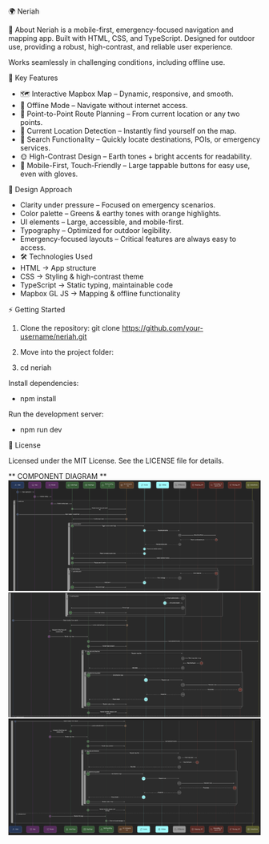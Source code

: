 🌍 Neriah

📖 About
Neriah is a mobile-first, emergency-focused navigation and mapping app.
Built with HTML, CSS, and TypeScript.
Designed for outdoor use, providing a robust, high-contrast, and reliable user experience.

Works seamlessly in challenging conditions, including offline use.

🚀 Key Features
- 🗺️ Interactive Mapbox Map – Dynamic, responsive, and smooth.
- 📡 Offline Mode – Navigate without internet access.
- 📍 Point-to-Point Route Planning – From current location or any two points.
- 🎯 Current Location Detection – Instantly find yourself on the map.
- 🔎 Search Functionality – Quickly locate destinations, POIs, or emergency services.
- 🌞 High-Contrast Design – Earth tones + bright accents for readability.
- 📱 Mobile-First, Touch-Friendly – Large tappable buttons for easy use, even with gloves.

🎨 Design Approach

- Clarity under pressure – Focused on emergency scenarios.
- Color palette – Greens & earthy tones with orange highlights.
- UI elements – Large, accessible, and mobile-first.
- Typography – Optimized for outdoor legibility.
- Emergency-focused layouts – Critical features are always easy to access.
- 🛠️ Technologies Used
- HTML → App structure
- CSS → Styling & high-contrast theme
- TypeScript → Static typing, maintainable code
- Mapbox GL JS → Mapping & offline functionality

⚡ Getting Started

1. Clone the repository:
    git clone https://github.com/your-username/neriah.git


2. Move into the project folder:

3. cd neriah


Install dependencies:
- npm install

Run the development server:
- npm run dev

📜 License

Licensed under the MIT License.
    See the LICENSE
    file for details.



** COMPONENT DIAGRAM ** 
![alt text](<Screenshot 2025-09-26 at 00.10.23.png>)
![alt text](<Screenshot 2025-09-26 at 00.10.48.png>)
![alt text](<Screenshot 2025-09-26 at 00.11.02.png>)
